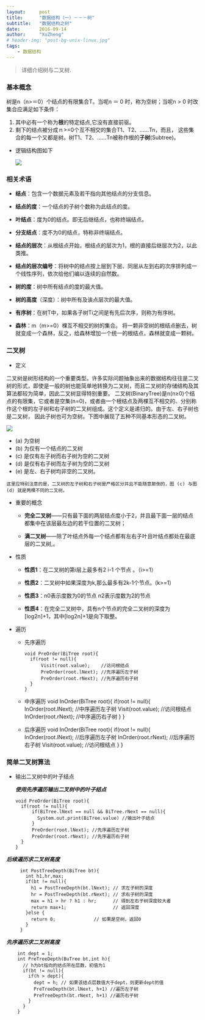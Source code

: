 ```yaml
---
layout:     post
title:      "数据结构（一）－－－树"
subtitle:   "数据结构之树"
date:       2016-09-14
author:     "XuZheng"
# header-img: "post-bg-unix-linux.jpg"
tags:
    - 数据结构
---
```


> 详细介绍树与二叉树.

### 基本概念

树是n（n>＝0）个结点的有限集合T。当呢n ＝ 0 时，称为空树；当呢n > 0 时改集合应满足如下条件：
1. 其中必有一个称为**根**的特定结点,它没有直接前驱。
2. 剩下的结点被分成ｎ>=0个互不相交的集合T1、T2、......Tn，而且， 这些集合的每一个又都是树。树T1、T2、......Tn被称作根的**子树**(Subtree)。
  - 逻辑结构图如下

    ![](http://olpuebn54.bkt.clouddn.com/tree_img.png)

### 相关术语
- **结点**：包含一个数据元素及若干指向其他结点的分支信息。

- **结点的度**：一个结点的子树个数称为此结点的度。

- **叶结点**：度为0的结点。即无后继结点，也称终端结点。

- **分支结点**：度不为0的结点，特称非终端结点。

- **结点的层次**：从根结点开始，根结点的层次为1，根的直接后继层次为2，以此类推。

- **结点的层次编号**：将树中的结点按上层到下层、同层从左到右的次序排列成一个线性序列，依次给他们编以连续的自然数。

- **树的度**：树中所有结点的度的最大值。

- **树的高度**（深度）：树中所有及诶点层次的最大值。

- **有序树**：在树T中，如果各子树Ti之间是有先后次序，则称为有序树。

- **森林**：m（m>=0）棵互不相交的树的集合。 将一颗非空树的根结点删去，树就变成一个森林，反之，给森林增加一个统一的根结点，森林就变成一颗树。

### 二叉树
  - 定义

  二叉树是树形结构的一个重要类型。许多实际问题抽象出来的数据结构往往是二叉树的形式，即使是一般的树也能简单地转换为二叉树，而且二叉树的存储结构及其算法都较为简单，因此二叉树显得特别重要。
  二叉树(BinaryTree)是n(n≥0)个结点的有限集，它或者是空集(n=0)，或者由一个根结点及两棵互不相交的、分别称作这个根的左子树和右子树的二叉树组成。这个定义是递归的。由于左、右子树也是二叉树， 因此子树也可为空树。下图中展现了五种不同基本形态的二叉树。

  ![](http://olpuebn54.bkt.clouddn.com/binary_tree_img.png)
   - (a) 为空树
   - (b) 为仅有一个结点的二叉树
   - (c) 是仅有左子树而右子树为空的二叉树
   - (d) 是仅有右子树而左子树为空的二叉树
   - (e) 是左、右子树均非空的二叉树。

    这里应特别注意的是，二叉树的左子树和右子树是严格区分并且不能随意颠倒的，图 (c) 与图 (d) 就是两棵不同的二叉树。
  - 重要的概念

    - **完全二叉树**——只有最下面的两层结点度小于2，并且最下面一层的结点都集中在该层最左边的若干位置的二叉树；

    - **满二叉树**——除了叶结点外每一个结点都有左右子叶且叶结点都处在最底层的二叉树,。
  - 性质

    - **性质1**：在二叉树的第i层上最多有2 i-1 个节点 。（i>=1）

    - **性质2**：二叉树中如果深度为k,那么最多有2k-1个节点。(k>=1）

    - **性质3**：n0表示度数为0的节点 n2表示度数为2的节点

    - **性质4**：在完全二叉树中，具有n个节点的完全二叉树的深度为[log2n]+1，其中[log2n]+1是向下取整。

  - 遍历
    - 先序遍历

          void PreOrder(BiTree root){
            if(root != null){
                Visit(root.value);    //访问根结点
                PreOrder(root.lNext); //先序遍历左子树
                PreOrder(root.rNext); //先序遍历右子树
            }
          }
    - 中序遍历
          void InOrder(BiTree root){
            if(root != null){
                InOrder(root.lNext);  //中序遍历左子树
                Visit(root.value);    //访问根结点
                InOrder(root.rNext);  //中序遍历右子树
            }
          }
    - 后序遍历
          void InOrder(BiTree root){
            if(root != null){
                InOrder(root.lNext);  //后序遍历左子树
                InOrder(root.rNext);  //后序遍历右子树
                Visit(root.value);    //访问根结点
            }
          }
### 简单二叉树算法
  - 输出二叉树中的叶子结点

    ***使用先序遍历输出二叉树中的叶子结点***

        void PreOrder(BiTree root){
          if(root != null){
              if(BiTree.lNext == null && BiTree.rNext == null){
                System.out.print(BiTree.value) //输出叶子结点
              }
              PreOrder(root.lNext); //先序遍历左子树
              PreOrder(root.rNext); //先序遍历右子树
          }
        }

   ***后续遍历求二叉树高度***

         int PostTreeDepth(BiTree bt){
           int h1,hr,max;
           if(bt != null){
             h1 = PostTreeDepth(bt.lNext); // 求左子树的深度
             hr = PostTreeDepth(bt.rNext); // 求右子树的深度
             max = h1 > hr ? h1 : hr;      // 得到左右子树深度较大者
             return max+1;                 // 返回深度
           }else {
             return 0;              // 如果是空树，返回0
           }
         }
   ***先序遍历求二叉树高度***

        int dept = 1;
        int PreTreeDepth(BuTree bt,int h){
          // h为bt指向的结点所在层数，初值为1
          if(bt != null){
            if(h > dept){
              dept = h; // 如果该结点层数值大于dept，则更新dept的值
              PreTreeDepth(bt.lNext, h+1) //遍历左子树
              PreTreeDepth(bt.rNext, h+1) //遍历右子树
            }
          }
        }
